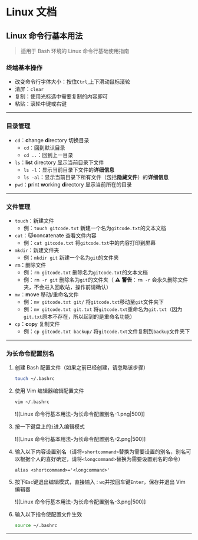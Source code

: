 # Linux 文档

## Linux 命令行基本用法

>适用于 Bash 环境的 Linux 命令行基础使用指南

### 终端基本操作

- 改变命令行字体大小：按住`Ctrl`,上下滑动鼠标滚轮
- 清屏：`clear`
- 复制：使用光标选中需要复制的内容即可
- 粘贴：滚轮中键或右键

---

### 目录管理

- `cd`：**c**hange **d**irectory 切换目录
	- `cd`：回到默认目录
	- `cd ..`：回到上一目录
- `ls`：**l**i**s**t directory 显示当前目录下文件
	- `ls -l`：显示当前目录下文件的**详细信息**
	- `ls -al`：显示当前目录下所有文件（包括**隐藏文件**）的**详细信息**
- `pwd`：**p**rint **w**orking **d**irectory 显示当前所在的目录

---

### 文件管理

- `touch`：新建文件
	- 例：`touch gitcode.txt` 新建一个名为`gitcode.txt`的文本文档
- `cat`：🐱**c**onc**a**tena**t**e 查看文件内容
	- 例：`cat gitcode.txt` 将`gitcode.txt`中的内容打印到屏幕
- `mkdir`：新建文件夹
	- 例：`mkdir git` 新建一个名为`git`的文件夹
- `rm`：删除文件
	- 例：`rm gitcode.txt` 删除名为`gitcode.txt`的文本文档
	- 例：`rm -r git` 删除名为`git`的文件夹（ ⚠ **警告**：`rm -r` 会永久删除文件夹，不会进入回收站，操作前请确认）
- `mv`：**m**o**v**e 移动/重命名文件
	- 例：`mv gitcode.txt git/` 将`gitcode.txt`移动至`git`文件夹下
	- 例：`mv gitcode.txt git.txt` 将`gitcode.txt`重命名为`git.txt`（因为`git.txt`原本不存在，所以起到的是重命名功能）
- `cp`：**c**o**p**y 复制文件
	- 例：`cp gitcode.txt backup/` 将`gitcode.txt`文件复制到`backup`文件夹下

---

### 为长命令配置别名

1. 创建 Bash 配置文件（如果之前已经创建，请忽略该步骤）
	```bash
	touch ~/.bashrc
	```
2. 使用 Vim 编辑器编辑配置文件
	```bash
	vim ~/.bashrc
	```
	
	![[Linux 命令行基本用法-为长命令配置别名-1.png|500]]
	
3. 按一下键盘上的`i`进入编辑模式
	
	![[Linux 命令行基本用法-为长命令配置别名-2.png|500]]
	
4. 输入以下内容设置别名（请将`<shortcommand>`替换为需要设置的别名，别名可以根据个人的喜好确定，请将`<longcommand>`替换为需要设置别名的命令）
	```
	alias <shortcommand>='<longcommand>'
	```
5. 按下`Esc`键退出编辑模式，直接输入`：wq`并按回车键`Enter`，保存并退出 Vim 编辑器
	
	![[Linux 命令行基本用法-为长命令配置别名-3.png|500]]
	
6. 输入以下指令使配置文件生效
	```bash
	source ~/.bashrc
	```

---

